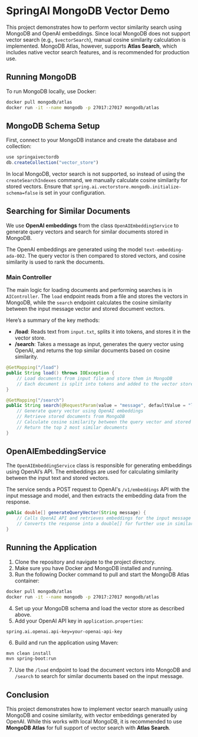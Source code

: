 

# SpringAI MongoDB Vector Demo

This project demonstrates how to perform vector similarity search using MongoDB and OpenAI embeddings. Since local MongoDB does not support vector search (e.g., `$vectorSearch`), manual cosine similarity calculation is implemented. MongoDB Atlas, however, supports **Atlas Search**, which includes native vector search features, and is recommended for production use.

## Running MongoDB

To run MongoDB locally, use Docker:

```bash
docker pull mongodb/atlas
docker run -it --name mongodb -p 27017:27017 mongodb/atlas
```

## MongoDB Schema Setup

First, connect to your MongoDB instance and create the database and collection:

```javascript
use springaivectordb
db.createCollection("vector_store")
```

In local MongoDB, vector search is not supported, so instead of using the `createSearchIndexes` command, we manually calculate cosine similarity for stored vectors. Ensure that `spring.ai.vectorstore.mongodb.initialize-schema=false` is set in your configuration.

## Searching for Similar Documents

We use **OpenAI embeddings** from the class `OpenAIEmbeddingService` to generate query vectors and search for similar documents stored in MongoDB.

The OpenAI embeddings are generated using the model `text-embedding-ada-002`. The query vector is then compared to stored vectors, and cosine similarity is used to rank the documents.

### Main Controller

The main logic for loading documents and performing searches is in `AIController`. The `load` endpoint reads from a file and stores the vectors in MongoDB, while the `search` endpoint calculates the cosine similarity between the input message vector and stored document vectors.

Here’s a summary of the key methods:

- **/load**: Reads text from `input.txt`, splits it into tokens, and stores it in the vector store.
- **/search**: Takes a message as input, generates the query vector using OpenAI, and returns the top similar documents based on cosine similarity.

```java
@GetMapping("/load")
public String load() throws IOException {
    // Load documents from input file and store them in MongoDB
    // Each document is split into tokens and added to the vector store
}

@GetMapping("/search")
public String search(@RequestParam(value = "message", defaultValue = "learn how to grow things") String message) {
    // Generate query vector using OpenAI embeddings
    // Retrieve stored documents from MongoDB
    // Calculate cosine similarity between the query vector and stored document vectors
    // Return the top 2 most similar documents
}
```

## OpenAIEmbeddingService

The `OpenAIEmbeddingService` class is responsible for generating embeddings using OpenAI’s API. The embeddings are used for calculating similarity between the input text and stored vectors.

The service sends a POST request to OpenAI's `/v1/embeddings` API with the input message and model, and then extracts the embedding data from the response.

```java
public double[] generateQueryVector(String message) {
    // Calls OpenAI API and retrieves embeddings for the input message
    // Converts the response into a double[] for further use in similarity calculations
}
```

## Running the Application

1. Clone the repository and navigate to the project directory.
2. Make sure you have Docker and MongoDB installed and running.
3. Run the following Docker command to pull and start the MongoDB Atlas container:

```bash
docker pull mongodb/atlas
docker run -it --name mongodb -p 27017:27017 mongodb/atlas
```

4. Set up your MongoDB schema and load the vector store as described above.
5. Add your OpenAI API key in `application.properties`:

```properties
spring.ai.openai.api-key=your-openai-api-key
```

6. Build and run the application using Maven:

```bash
mvn clean install
mvn spring-boot:run
```

7. Use the `/load` endpoint to load the document vectors into MongoDB and `/search` to search for similar documents based on the input message.

## Conclusion

This project demonstrates how to implement vector search manually using MongoDB and cosine similarity, with vector embeddings generated by OpenAI. While this works with local MongoDB, it is recommended to use **MongoDB Atlas** for full support of vector search with **Atlas Search**.
